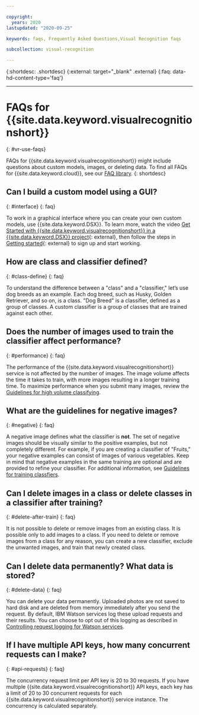 ```yaml
---

copyright:
  years: 2020
lastupdated: "2020-09-25"

keywords: faqs, Frequently Asked Questions,Visual Recognition faqs

subcollection: visual-recognition

---
```


{:shortdesc: .shortdesc}
{:external: target="_blank" .external}
{:faq: data-hd-content-type='faq'}

---

# FAQs for {{site.data.keyword.visualrecognitionshort}}
{: #vr-use-faqs}

FAQs for {{site.data.keyword.visualrecognitionshort}} might include questions about custom models, images, or deleting data. To find all FAQs for {{site.data.keyword.cloud}}, see our [FAQ library](/docs/faqs).
{: shortdesc}

## Can I build a custom model using a GUI?
{: #interface}
{: faq}

To work in a graphical interface where you can create your own custom models, use {{site.data.keyword.DSX}}. To learn more, watch the video [Get Started with  {{site.data.keyword.visualrecognitionshort}} in a {{site.data.keyword.DSX}} project](https://dataplatform.cloud.ibm.com/docs/content/wsj/getting-started/videos.html#vizrec){: external}, then follow the steps in [Getting started](https://dataplatform.cloud.ibm.com/docs/content/wsj/getting-started/get-started-wdp.html){: external} to sign up and start working.

## How are class and classifier defined?
{: #class-define}
{: faq}

To understand the difference between a "class" and a "classifier," let’s use dog breeds as an example. Each dog breed, such as Husky, Golden Retriever, and so on, is a class. "Dog Breed" is a classifier, defined as a group of classes. A custom classifier is a group of classes that are trained against each other.

## Does the number of images used to train the classifier affect performance?
{: #performance}
{: faq}

The performance of the {{site.data.keyword.visualrecognitionshort}} service is not affected by the number of images.  The image volume affects the time it takes to train, with more images resulting in a longer training time.  To maximize performance when you submit many images, review the [Guidelines for high volume classifying](/docs/visual-recognition?topic=visual-recognition-customizing#customizing-guidelines-classifying).

## What are the guidelines for negative images?
{: #negative}
{: faq}

A negative image defines what the classifier is **not**. The set of negative images should be visually similar to the positive examples, but not completely different. For example, if you are creating a classifier of "Fruits," your negative examples can consist of images of various vegetables. Keep in mind that negative examples in the same training are optional and are provided to refine your classifier. For additional information, see [Guidelines for training classfiers](/docs/visual-recognition?topic=visual-recognition-customizing).

## Can I delete images in a class or delete classes in a classifier after training?
{: #delete-after-train}
{: faq}

It is not possible to delete or remove images from an existing class. It is possible only to add images to a class.
If you need to delete or remove images from a class for any reason, you can create a new classifier, exclude the unwanted images, and train that newly created class.

## Can I delete data permanently? What data is stored?
{: #delete-data}
{: faq}

You can delete your data permanently. Uploaded photos are not saved to hard disk and are deleted from memory immediately after you send the request.  By default, IBM Watson services log these upload requests and their results.  You can choose to opt out of this logging as described in [Controlling request logging for Watson services](/docs/watson?topic=watson-gs-logging-overview).

## If I have multiple API keys, how many concurrent requests can I make?
{: #api-requests}
{: faq}

The concurrency request limit per API key is 20 to 30 requests. If you have multiple {{site.data.keyword.visualrecognitionshort}} API keys, each key has a limit of 20 to 30 concurrent requests for each {{site.data.keyword.visualrecognitionshort}} service instance. The concurrency is calculated separately.

